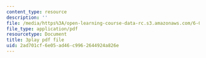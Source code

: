 ```yaml
---
content_type: resource
description: ''
file: /media/https%3A/open-learning-course-data-rc.s3.amazonaws.com/6-046j-introduction-to-algorithms-sma-5503-fall-2005/2ad701cf6e05ad46c9962644924a826e_-EQTVuAhSFY.pdf
file_type: application/pdf
resourcetype: Document
title: 3play pdf file
uid: 2ad701cf-6e05-ad46-c996-2644924a826e
---
```

